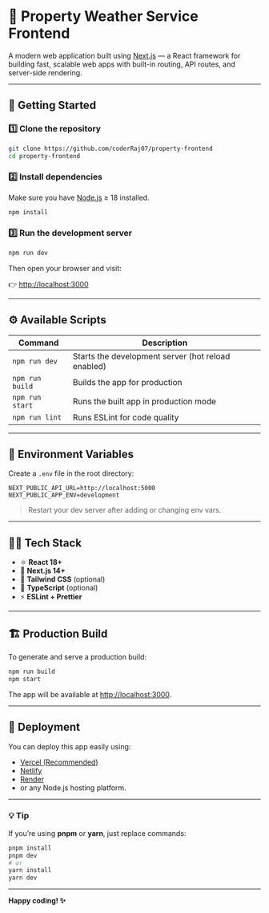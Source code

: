 
# 🧭 Property Weather Service Frontend

A modern web application built using [Next.js](https://nextjs.org/) — a React framework for building fast, scalable web apps with built-in routing, API routes, and server-side rendering.

---

## 🚀 Getting Started

### 1️⃣ Clone the repository
```bash
git clone https://github.com/coderRaj07/property-frontend
cd property-frontend
```

### 2️⃣ Install dependencies

Make sure you have [Node.js](https://nodejs.org/) ≥ 18 installed.

```bash
npm install
```

### 3️⃣ Run the development server

```bash
npm run dev
```

Then open your browser and visit:

👉 [http://localhost:3000](http://localhost:3000)

---

## ⚙️ Available Scripts

| Command         | Description                                        |
| --------------- | -------------------------------------------------- |
| `npm run dev`   | Starts the development server (hot reload enabled) |
| `npm run build` | Builds the app for production                      |
| `npm run start` | Runs the built app in production mode              |
| `npm run lint`  | Runs ESLint for code quality                       |

---

## 🧰 Environment Variables

Create a `.env` file in the root directory:

```
NEXT_PUBLIC_API_URL=http://localhost:5000
NEXT_PUBLIC_APP_ENV=development
```

> Restart your dev server after adding or changing env vars.

---

## 🧑‍💻 Tech Stack

* ⚛️ **React 18+**
* 🧱 **Next.js 14+**
* 💨 **Tailwind CSS** (optional)
* 🔐 **TypeScript** (optional)
* ⚡ **ESLint + Prettier**

---

## 🏗️ Production Build

To generate and serve a production build:

```bash
npm run build
npm start
```

The app will be available at [http://localhost:3000](http://localhost:3000).

---

## 🧩 Deployment

You can deploy this app easily using:

* [Vercel (Recommended)](https://vercel.com)
* [Netlify](https://www.netlify.com)
* [Render](https://render.com)
* or any Node.js hosting platform.

---



### 💡 Tip

If you’re using **pnpm** or **yarn**, just replace commands:

```bash
pnpm install
pnpm dev
# or
yarn install
yarn dev
```

---

**Happy coding! ✨**


